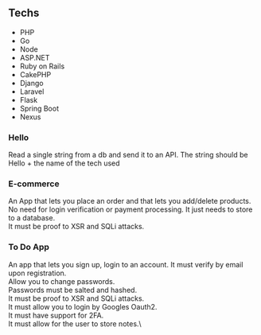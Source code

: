 ## Techs
- PHP
- Go
- Node
- ASP.NET
- Ruby on Rails
- CakePHP
- Django
- Laravel
- Flask
- Spring Boot
- Nexus

### Hello
Read a single string from a db and send it to an API. The string should be Hello + the name of the tech used

### E-commerce
An App that lets you place an order and that lets you add/delete products.\
No need for login verification or payment processing. It just needs to store to a database.\
It must be proof to XSR and SQLi attacks.

### To Do App
An app that lets you sign up, login to an account. It must verify by email upon registration.\
Allow you to change passwords.\
Passwords must be salted and hashed.\
It must be proof to XSR and SQLi attacks.\
It must allow you to login by Googles Oauth2.\
It must have support for 2FA.\
It must allow for the user to store notes.\